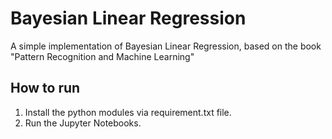 # Bayesian Linear Regression

A simple implementation of Bayesian Linear Regression, based on the book "Pattern Recognition and Machine Learning"

## How to run

1) Install the python modules via requirement.txt file.
2) Run the Jupyter Notebooks.